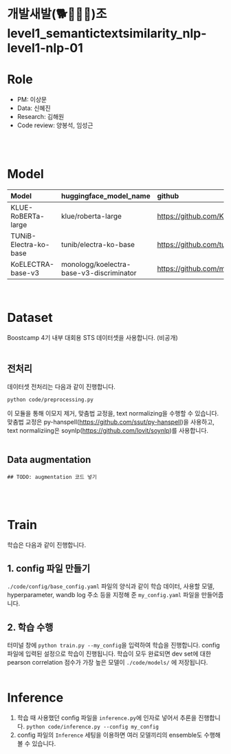 # 개발새발(🐕🐾🐥🐾)조 level1_semantictextsimilarity_nlp-level1-nlp-01

# Role
- PM: 이상문 <br>
- Data: 신혜진 <br>
- Research: 김해원 <br>
- Code review: 양봉석, 임성근 <br>
<br>
<br>

# Model

|Model|huggingface_model_name|github|
|:---|:---|:---|
| KLUE-RoBERTa-large | klue/roberta-large | https://github.com/KLUE-benchmark/KLUE |
| TUNiB-Electra-ko-base | tunib/electra-ko-base | https://github.com/tunib-ai/tunib-electra |
| KoELECTRA-base-v3 | monologg/koelectra-base-v3-discriminator | https://github.com/monologg/KoELECTRA/blob/master/README_EN.md |<br>
<br>

# Dataset
Boostcamp 4기 내부 대회용 STS 데이터셋을 사용합니다. (비공개) <br>
<br>

## 전처리
데이터셋 전처리는 다음과 같이 진행합니다.
```
python code/preprocessing.py
```
이 모듈을 통해 이모지 제거, 맞춤법 교정을, text normalizing을 수행할 수 있습니다. 맞춤법 교정은 py-hanspell(https://github.com/ssut/py-hanspell)을 사용하고, text normaliziing은 soynlp(https://github.com/lovit/soynlp)를 사용합니다.
<br>
<br>

## Data augmentation
```
## TODO: augmentation 코드 넣기
```
<br>
<br>

# Train
학습은 다음과 같이 진행합니다.
<br>

## 1. config 파일 만들기
`./code/config/base_config.yaml` 파일의 양식과 같이 학습 데이터, 사용할 모델, hyperparameter, wandb log 주소 등을 지정해 준 `my_config.yaml` 파일을 만들어줍니다.
<br>

## 2. 학습 수행
터미널 창에 `python train.py --my_config`을 입력하여 학습을 진행합니다. config 파일에 입력된 설정으로 학습이 진행됩니다. 학습이 모두 완료되면 dev set에 대한 pearson correlation 점수가 가장 높은 모델이 `./code/models/` 에 저장됩니다.
<br>
<br>

# Inference
1. 학습 때 사용했던 config 파일을 `inference.py`에 인자로 넣어서 추론을 진행합니다.
`python code/inference.py --config my_config`
2. config 파일의 `Inference` 세팅을 이용하면 여러 모델끼리의 ensemble도 수행해볼 수 있습니다.